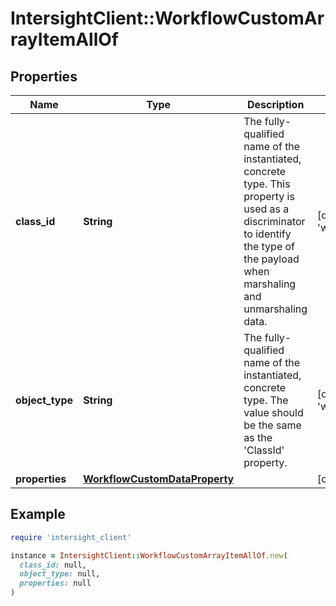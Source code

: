 # IntersightClient::WorkflowCustomArrayItemAllOf

## Properties

| Name | Type | Description | Notes |
| ---- | ---- | ----------- | ----- |
| **class_id** | **String** | The fully-qualified name of the instantiated, concrete type. This property is used as a discriminator to identify the type of the payload when marshaling and unmarshaling data. | [default to &#39;workflow.CustomArrayItem&#39;] |
| **object_type** | **String** | The fully-qualified name of the instantiated, concrete type. The value should be the same as the &#39;ClassId&#39; property. | [default to &#39;workflow.CustomArrayItem&#39;] |
| **properties** | [**WorkflowCustomDataProperty**](WorkflowCustomDataProperty.md) |  | [optional] |

## Example

```ruby
require 'intersight_client'

instance = IntersightClient::WorkflowCustomArrayItemAllOf.new(
  class_id: null,
  object_type: null,
  properties: null
)
```

